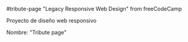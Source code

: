 #tribute-page
"Legacy Responsive Web Design" from freeCodeCamp

Proyecto de diseño web responsivo

Nombre: "Tribute page"
